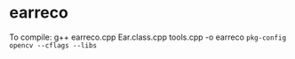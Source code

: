 # earreco
To compile:
g++ earreco.cpp Ear.class.cpp tools.cpp -o earreco `pkg-config opencv --cflags --libs`


